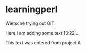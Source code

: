 learningperl
============

Wietsche trying out GIT

Here I am adding some text 13:22....


This text was entered from project A
